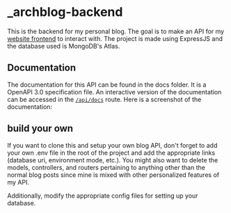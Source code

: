 # _archblog-backend
This is the backend for my personal blog. The goal is to make an API for my [website frontend](https://kamiliarsyad.vercel.app) to interact with.
The project is made using ExpressJS and the database used is MongoDB's Atlas.

## Documentation
The documentation for this API can be found in the docs folder. It is a OpenAPI 3.0 specification file. An interactive version of the documentation
can be accessed in the [`/api/docs`](https://archblog-backend-production.up.railway.app/api/docs) route. Here is a screenshot of the documentation:
[](public/images/docs.png)

## build your own
If you want to clone this and setup your own blog API, don't forget to add your own .env file in the root of the project
and add the appropriate links (database uri, environment mode, etc.). You might also want to delete the models, controllers, and routers
pertaining to anything other than the normal blog posts since mine is mixed with other personalized features of my API.

Additionally, modify the appropriate config files for setting up your database.
